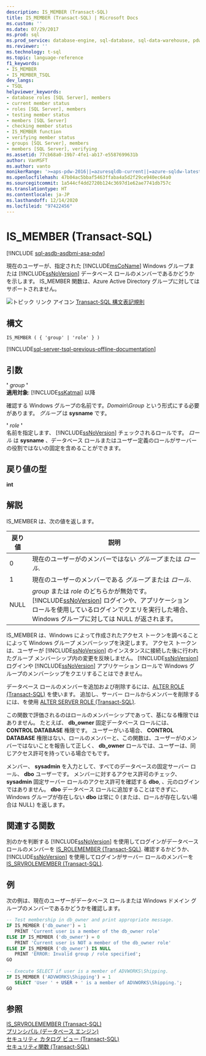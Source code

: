 ```yaml
---
description: IS_MEMBER (Transact-SQL)
title: IS_MEMBER (Transact-SQL) | Microsoft Docs
ms.custom: ''
ms.date: 07/29/2017
ms.prod: sql
ms.prod_service: database-engine, sql-database, sql-data-warehouse, pdw
ms.reviewer: ''
ms.technology: t-sql
ms.topic: language-reference
f1_keywords:
- IS_MEMBER
- IS_MEMBER_TSQL
dev_langs:
- TSQL
helpviewer_keywords:
- database roles [SQL Server], members
- current member status
- roles [SQL Server], members
- testing member status
- members [SQL Server]
- checking member status
- IS_MEMBER function
- verifying member status
- groups [SQL Server], members
- members [SQL Server], verifying
ms.assetid: 77cb68a0-19b7-4fe1-ab17-e5587699631b
author: VanMSFT
ms.author: vanto
monikerRange: '>=aps-pdw-2016||=azuresqldb-current||=azure-sqldw-latest||>=sql-server-2016||>=sql-server-linux-2017||=azuresqldb-mi-current'
ms.openlocfilehash: 47b04ac5bbaf5463ffaba4a5d2f29ce940ec64a0
ms.sourcegitcommit: 1a544cf4dd2720b124c3697d1e62ae7741db757c
ms.translationtype: HT
ms.contentlocale: ja-JP
ms.lasthandoff: 12/14/2020
ms.locfileid: "97422456"
---
```

# <a name="is_member-transact-sql"></a>IS_MEMBER (Transact-SQL)
[!INCLUDE [sql-asdb-asdbmi-asa-pdw](../../includes/applies-to-version/sql-asdb-asdbmi-asa-pdw.md)]

  現在のユーザーが、指定された [!INCLUDE[msCoName](../../includes/msconame-md.md)] Windows グループまたは [!INCLUDE[ssNoVersion](../../includes/ssnoversion-md.md)] データベース ロールのメンバーであるかどうかを示します。 IS_MEMBER 関数は、Azure Active Directory グループに対してはサポートされません。  
  
 ![トピック リンク アイコン](../../database-engine/configure-windows/media/topic-link.gif "トピック リンク アイコン") [Transact-SQL 構文表記規則](../../t-sql/language-elements/transact-sql-syntax-conventions-transact-sql.md)  
  
## <a name="syntax"></a>構文  
  
```syntaxsql
IS_MEMBER ( { 'group' | 'role' } )  
```  
  
[!INCLUDE[sql-server-tsql-previous-offline-documentation](../../includes/sql-server-tsql-previous-offline-documentation.md)]

## <a name="arguments"></a>引数
 **'** *group* **'**  
**適用対象**: [!INCLUDE[ssKatmai](../../includes/sskatmai-md.md)] 以降
  
 確認する Windows グループの名前です。*Domain*\\*Group* という形式にする必要があります。 *グループ* は **sysname** です。  
  
 **'** *role* **'**  
 名前を指定します、 [!INCLUDE[ssNoVersion](../../includes/ssnoversion-md.md)] チェックされるロールです。 *ロール* は **sysname** 、データベース ロールまたはユーザー定義のロールがサーバーの役割ではないの固定を含めることができます。  
  
## <a name="return-types"></a>戻り値の型  
 **int**  
  
## <a name="remarks"></a>解説  
 IS_MEMBER は、次の値を返します。  
  
|戻り値|説明|  
|------------------|-----------------|  
|0|現在のユーザーがのメンバーではない *グループ* または *ロール*.|  
|1|現在のユーザーのメンバーである *グループ* または *ロール*.|  
|NULL|*group* または *role* のどちらかが無効です。 [!INCLUDE[ssNoVersion](../../includes/ssnoversion-md.md)] ログインや、アプリケーション ロールを使用しているログインでクエリを実行した場合、Windows グループに対しては NULL が返されます。|  
  
 IS_MEMBER は、Windows によって作成されたアクセス トークンを調べることによって Windows グループ メンバーシップを決定します。 アクセス トークンは、ユーザーが [!INCLUDE[ssNoVersion](../../includes/ssnoversion-md.md)] のインスタンスに接続した後に行われたグループ メンバーシップ内の変更を反映しません。 [!INCLUDE[ssNoVersion](../../includes/ssnoversion-md.md)] ログインや [!INCLUDE[ssNoVersion](../../includes/ssnoversion-md.md)] アプリケーション ロールで Windows グループのメンバーシップをクエリすることはできません。  
  
 データベース ロールのメンバーを追加および削除するには、[ALTER ROLE &#40;Transact-SQL&#41;](../../t-sql/statements/alter-role-transact-sql.md) を使います。 追加し、サーバー ロールからメンバーを削除するには、を使用 [ALTER SERVER ROLE &#40;Transact-SQL&#41;](../../t-sql/statements/alter-server-role-transact-sql.md).  
  
 この関数で評価されるのはロールのメンバーシップであって、基になる権限ではありません。 たとえば、 **db_owner** 固定データベース ロールには、 **CONTROL DATABASE** 権限です。 ユーザーがいる場合、 **CONTROL DATABASE** 権限はない、ロールのメンバーと、この関数は、ユーザーがのメンバーではないことを報告して正しく、 **db_owner** ロールでは、ユーザーは、同じアクセス許可を持っている場合でもです。  
  
 メンバー、 **sysadmin** を入力として、すべてのデータベースの固定サーバー ロール、 **dbo** ユーザーです。 メンバーに対するアクセス許可のチェック、 **sysadmin** 固定サーバー ロールのアクセス許可を確認する **dbo**, 、元のログインではありません。 **dbo** データベース ロールに追加することはできずに、Windows グループが存在しない **dbo** は常に 0 (または、ロールが存在しない場合は NULL) を返します。  
  
## <a name="related-functions"></a>関連する関数  
 別のかを判断する [!INCLUDE[ssNoVersion](../../includes/ssnoversion-md.md)] を使用してログインがデータベース ロールのメンバーを [ IS_ROLEMEMBER &#40;Transact-SQL&#41;](../../t-sql/functions/is-rolemember-transact-sql.md). 確認するかどうか、 [!INCLUDE[ssNoVersion](../../includes/ssnoversion-md.md)] を使用してログインがサーバー ロールのメンバーを [IS_SRVROLEMEMBER &#40;Transact-SQL&#41;](../../t-sql/functions/is-srvrolemember-transact-sql.md).  
  
## <a name="examples"></a>例  
 次の例は、現在のユーザーがデータベース ロールまたは Windows ドメイン グループのメンバーであるかどうかを確認します。  
  
```sql  
-- Test membership in db_owner and print appropriate message.  
IF IS_MEMBER ('db_owner') = 1  
   PRINT 'Current user is a member of the db_owner role'  
ELSE IF IS_MEMBER ('db_owner') = 0  
   PRINT 'Current user is NOT a member of the db_owner role'  
ELSE IF IS_MEMBER ('db_owner') IS NULL  
   PRINT 'ERROR: Invalid group / role specified';  
GO  
  
-- Execute SELECT if user is a member of ADVWORKS\Shipping.  
IF IS_MEMBER ('ADVWORKS\Shipping') = 1  
   SELECT 'User ' + USER + ' is a member of ADVWORKS\Shipping.';   
GO  
```  
  
## <a name="see-also"></a>参照  
 [IS_SRVROLEMEMBER &#40;Transact-SQL&#41;](../../t-sql/functions/is-srvrolemember-transact-sql.md)   
 [プリンシパル &#40;データベース エンジン&#41;](../../relational-databases/security/authentication-access/principals-database-engine.md)   
 [セキュリティ カタログ ビュー &#40;Transact-SQL&#41;](../../relational-databases/system-catalog-views/security-catalog-views-transact-sql.md)   
 [セキュリティ関数 &#40;Transact-SQL&#41;](../../t-sql/functions/security-functions-transact-sql.md)  
  
  
